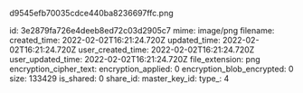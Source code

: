 d9545efb70035cdce440ba8236697ffc.png

id: 3e2879fa726e4deeb8ed72c03d2905c7
mime: image/png
filename: 
created_time: 2022-02-02T16:21:24.720Z
updated_time: 2022-02-02T16:21:24.720Z
user_created_time: 2022-02-02T16:21:24.720Z
user_updated_time: 2022-02-02T16:21:24.720Z
file_extension: png
encryption_cipher_text: 
encryption_applied: 0
encryption_blob_encrypted: 0
size: 133429
is_shared: 0
share_id: 
master_key_id: 
type_: 4